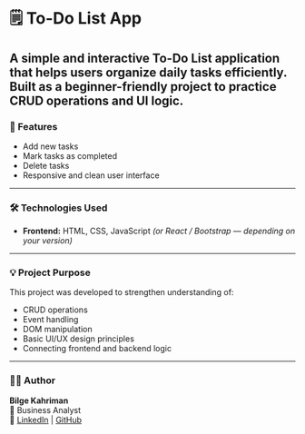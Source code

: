 # 🗒️ To-Do List App

A simple and interactive To-Do List application that helps users organize daily tasks efficiently.  
Built as a beginner-friendly project to practice CRUD operations and UI logic.
---

### 🚀 Features

- Add new tasks  
- Mark tasks as completed  
- Delete tasks   
- Responsive and clean user interface  
---

### 🛠️ Technologies Used

- **Frontend:** HTML, CSS, JavaScript *(or React / Bootstrap — depending on your version)*  
 
---

### 💡 Project Purpose

This project was developed to strengthen understanding of:  
- CRUD operations  
- Event handling  
- DOM manipulation  
- Basic UI/UX design principles  
- Connecting frontend and backend logic  
 
---

### 👩‍💻 Author

**Bilge Kahriman**  
📍 Business Analyst  
🔗 [LinkedIn](https://www.linkedin.com/in/bilgekahriman) | [GitHub](https://github.com/bilgekahriman)

